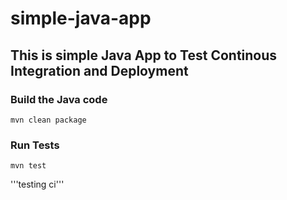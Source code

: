 # simple-java-app
## This is simple Java App to Test Continous Integration and Deployment

### Build the Java code
```mvn clean package```

### Run Tests
```mvn test```


'''testing ci'''